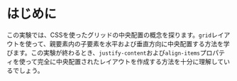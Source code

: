 # はじめに

この実験では、CSSを使ったグリッドの中央配置の概念を探ります。`grid`レイアウトを使って、親要素内の子要素を水平および垂直方向に中央配置する方法を学びます。この実験が終わるとき、`justify-content`および`align-items`プロパティを使って完全に中央配置されたレイアウトを作成する方法を十分に理解しているでしょう。
